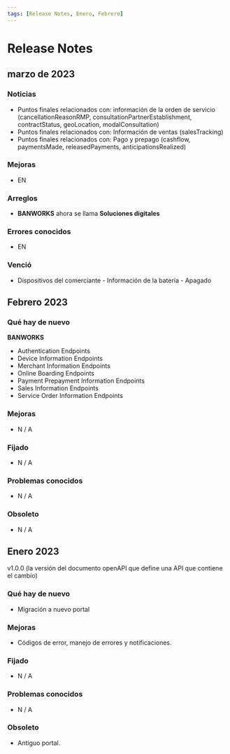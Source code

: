 ```yaml
---
tags: [Release Notes, Enero, Febrero]
---
```


# Release Notes

## marzo de 2023


### Noticias

- Puntos finales relacionados con: información de la orden de servicio (cancellationReasonRMP, consultationPartnerEstablishment, contractStatus, geoLocation, modalConsultation)
- Puntos finales relacionados con: Información de ventas (salesTracking)
- Puntos finales relacionados con: Pago y prepago (cashflow, paymentsMade, releasedPayments, anticipationsRealized)

### Mejoras

- EN

### Arreglos

- **BANWORKS** ahora se llama **Soluciones digitales**

### Errores conocidos

- EN

### Venció

- Dispositivos del comerciante - Información de la batería - Apagado

## Febrero 2023

### Qué hay de nuevo

**BANWORKS**

- Authentication Endpoints
- Device Information Endpoints
- Merchant Information Endpoints
- Online Boarding Endpoints
- Payment Prepayment Information Endpoints
- Sales Information Endpoints
- Service Order Information Endpoints

### Mejoras

- N / A

### Fijado

- N / A

### Problemas conocidos

- N / A

### Obsoleto

- N / A

## Enero 2023

v1.0.0 (la versión del documento openAPI que define una API que contiene el cambio)

### Qué hay de nuevo

- Migración a nuevo portal

### Mejoras

- Códigos de error, manejo de errores y notificaciones.

### Fijado

- N / A

### Problemas conocidos

- N / A

### Obsoleto

- Antiguo portal.
